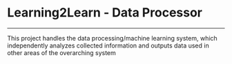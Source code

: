 
# Learning2Learn -  Data Processor
----------------------------------

This project handles the data processing/machine
learning system, which independently analyzes collected information and
outputs data used in other areas of the overarching system

